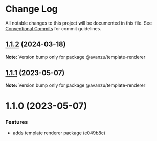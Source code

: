 # Change Log

All notable changes to this project will be documented in this file.
See [Conventional Commits](https://conventionalcommits.org) for commit guidelines.

## [1.1.2](https://github.com/avanzu/node-packages/compare/@avanzu/template-renderer@1.1.1...@avanzu/template-renderer@1.1.2) (2024-03-18)

**Note:** Version bump only for package @avanzu/template-renderer





## [1.1.1](https://github.com/avanzu/node-packages/compare/@avanzu/template-renderer@1.1.0...@avanzu/template-renderer@1.1.1) (2023-05-07)

**Note:** Version bump only for package @avanzu/template-renderer

# 1.1.0 (2023-05-07)

### Features

-   adds template renderer package ([e049b8c](https://github.com/avanzu/node-packages/commit/e049b8c85e487cadb1885a151ea16c375a10cf45))
